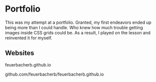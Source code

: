 # Portfolio

This was my attempt at a portfolio.  Granted, my first endeavors ended up being more than I could handle.  Who knew how much trouble getting images inside CSS grids could be.  As a result, I played on the lesson and reinvented it for myself.

##  Websites

feuerbacherb.github.io

github.com/feuerbacherb/feuerbacherb.github.io
